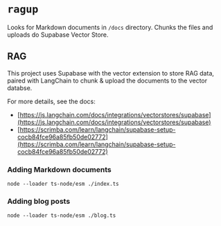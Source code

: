 # `ragup`

Looks for Markdown documents in `/docs` directory. Chunks the files and uploads do Supabase Vector Store.

## RAG

This project uses Supabase with the vector extension to store RAG data, paired with LangChain to chunk & upload the documents to the vector databse.

For more details, see the docs:

- [https://js.langchain.com/docs/integrations/vectorstores/supabase](https://js.langchain.com/docs/integrations/vectorstores/supabase)
- [https://scrimba.com/learn/langchain/supabase-setup-cocb84fce96a85fb50de02772](https://scrimba.com/learn/langchain/supabase-setup-cocb84fce96a85fb50de02772)

### Adding Markdown documents

`node --loader ts-node/esm ./index.ts`

### Adding blog posts

`node --loader ts-node/esm ./blog.ts`
